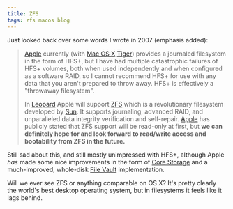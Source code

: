 ```yaml
---
title: ZFS
tags: zfs macos blog
---
```


Just looked back over some words I wrote in 2007 (emphasis added):

> [Apple](/wiki/Apple) currently (with [Mac OS X](/wiki/Mac_OS_X) [Tiger](/wiki/Tiger)) provides a journaled filesystem in the form of HFS+, but I have had multiple catastrophic failures of HFS+ volumes, both when used independently and when configured as a software RAID, so I cannot recommend HFS+ for use with any data that you aren't prepared to throw away. HFS+ is effectively a "throwaway filesystem".
>
> In [Leopard](/wiki/Leopard) Apple will support [ZFS](/wiki/ZFS) which is a revolutionary filesystem developed by [Sun](/wiki/Sun). It supports journaling, advanced RAID, and unparalleled data integrity verification and self-repair. [Apple](/wiki/Apple) has publicly stated that ZFS support will be read-only at first, but **we can definitely hope for and look forward to read/write access and bootability from ZFS in the future.**

Still sad about this, and still mostly unimpressed with HFS+, although Apple _has_ made some nice improvements in the form of [Core Storage](http://en.wikipedia.org/wiki/Core_Storage) and a much-improved, whole-disk [File Vault](/wiki/File_Vault) implementation.

Will we ever see ZFS or anything comparable on OS X? It's pretty clearly the world's best desktop operating system, but in filesystems it feels like it lags behind.
